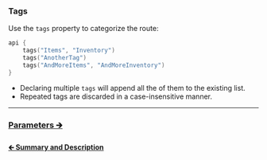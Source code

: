 ### Tags

Use the `tags` property to categorize the route:

```kotlin
api {
    tags("Items", "Inventory")
    tags("AnotherTag")
    tags("AndMoreItems", "AndMoreInventory")
}
```

- Declaring multiple `tags` will append all the of them to the existing list.
- Repeated tags are discarded in a case-insensitive manner.

---

### [Parameters 🡲](02.3.api-usage-parameters.md)

#### [🡰 Summary and Description](02.1.api-usage-summary-description.md)
